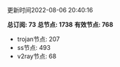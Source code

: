 更新时间2022-08-06 20:40:16

**总订阅: 73**
**总节点: 1738**
**有效节点: 768**
- trojan节点: 207
- ss节点: 493
- v2ray节点: 68
